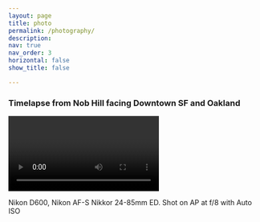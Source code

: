 ```yaml
---
layout: page
title: photo
permalink: /photography/
description: 
nav: true
nav_order: 3
horizontal: false
show_title: false

---
```


<div class="row">
    <!-- Title -->
    <div class="col-12">
        <h3 class="text-justify">Timelapse from Nob Hill facing Downtown SF and Oakland</h3>
    </div>
    <div class="col-12">
        <div class="embed-responsive embed-responsive-16by9">
            <video class="embed-responsive-item" id="sf-downtown-timelapse" controls ></video>
        </div>
    </div>
    <!-- Text -->
    <div class="col-12">
        <p class="text-justify mt-3">
            Nikon D600, Nikon AF-S Nikkor 24-85mm ED. Shot on AP at f/8 with Auto ISO
        </p>
    </div>
</div>
